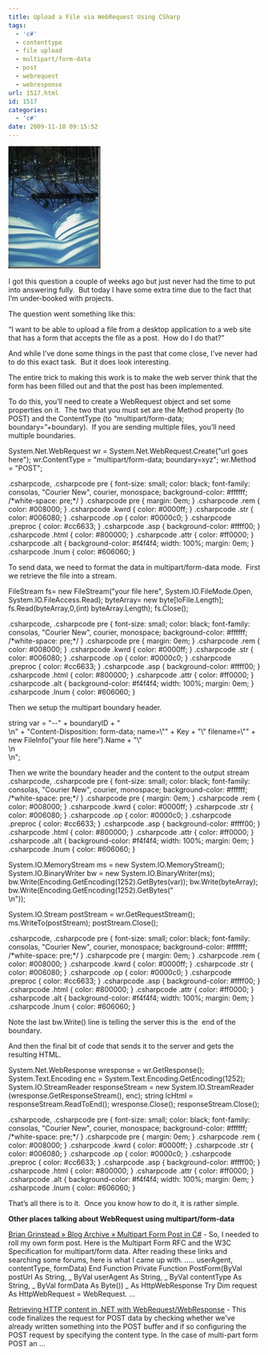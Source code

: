 ```yaml
---
title: Upload a File via WebRequest Using CSharp
tags:
  - 'c#'
  - contenttype
  - file upload
  - multipart/form-data
  - post
  - webrequest
  - webresponse
url: 1517.html
id: 1517
categories:
  - 'c#'
date: 2009-11-10 09:15:52
---
```


![G03A0085](/uploads/2009/11/G03A0085.jpg "G03A0085")

I got this question a couple of weeks ago but just never had the time to put into answering fully.  But today I have some extra time due to the fact that I’m under-booked with projects.

The question went something like this:

“I want to be able to upload a file from a desktop application to a web site that has a form that accepts the file as a post.  How do I do that?”

And while I’ve done some things in the past that come close, I’ve never had to do this exact task.  But it does look interesting.

The entire trick to making this work is to make the web server think that the form has been filled out and that the post has been implemented.

To do this, you’ll need to create a WebRequest object and set some properties on it.  The two that you must set are the Method property (to POST) and the ContentType (to “multipart/form-data; boundary=”+boundary).  If you are sending multiple files, you’ll need multiple boundaries.

System.Net.WebRequest wr = 
    System.Net.WebRequest.Create("url goes here");
wr.ContentType = "multipart/form-data; boundary=xyz";
wr.Method = "POST";

.csharpcode, .csharpcode pre { font-size: small; color: black; font-family: consolas, "Courier New", courier, monospace; background-color: #ffffff; /\*white-space: pre;\*/ } .csharpcode pre { margin: 0em; } .csharpcode .rem { color: #008000; } .csharpcode .kwrd { color: #0000ff; } .csharpcode .str { color: #006080; } .csharpcode .op { color: #0000c0; } .csharpcode .preproc { color: #cc6633; } .csharpcode .asp { background-color: #ffff00; } .csharpcode .html { color: #800000; } .csharpcode .attr { color: #ff0000; } .csharpcode .alt { background-color: #f4f4f4; width: 100%; margin: 0em; } .csharpcode .lnum { color: #606060; }

To send data, we need to format the data in multipart/form-data mode.  First we retrieve the file into a stream.

FileStream fs= new FileStream("your file here",
    System.IO.FileMode.Open, System.IO.FileAccess.Read);
byteArray= new byte\[loFile.Length\];
fs.Read(byteArray,0,(int) byteArray.Length);
fs.Close();

.csharpcode, .csharpcode pre { font-size: small; color: black; font-family: consolas, "Courier New", courier, monospace; background-color: #ffffff; /\*white-space: pre;\*/ } .csharpcode pre { margin: 0em; } .csharpcode .rem { color: #008000; } .csharpcode .kwrd { color: #0000ff; } .csharpcode .str { color: #006080; } .csharpcode .op { color: #0000c0; } .csharpcode .preproc { color: #cc6633; } .csharpcode .asp { background-color: #ffff00; } .csharpcode .html { color: #800000; } .csharpcode .attr { color: #ff0000; } .csharpcode .alt { background-color: #f4f4f4; width: 100%; margin: 0em; } .csharpcode .lnum { color: #606060; }

Then we setup the multipart boundary header.

string var = "--" \+ boundaryID + "\
\\n"  +
     "Content-Disposition: form-data; name=\\"" \+ Key + "\\" filename=\\"" +
      new FileInfo("your file here").Name + "\\"\
\\n\
\\n";

Then we write the boundary header and the content to the output stream .csharpcode, .csharpcode pre { font-size: small; color: black; font-family: consolas, "Courier New", courier, monospace; background-color: #ffffff; /\*white-space: pre;\*/ } .csharpcode pre { margin: 0em; } .csharpcode .rem { color: #008000; } .csharpcode .kwrd { color: #0000ff; } .csharpcode .str { color: #006080; } .csharpcode .op { color: #0000c0; } .csharpcode .preproc { color: #cc6633; } .csharpcode .asp { background-color: #ffff00; } .csharpcode .html { color: #800000; } .csharpcode .attr { color: #ff0000; } .csharpcode .alt { background-color: #f4f4f4; width: 100%; margin: 0em; } .csharpcode .lnum { color: #606060; }

System.IO.MemoryStream ms = new System.IO.MemoryStream();
System.IO.BinaryWriter bw = new System.IO.BinaryWriter(ms);
bw.Write(Encoding.GetEncoding(1252).GetBytes(var));
bw.Write(byteArray);
bw.Write(Encoding.GetEncoding(1252).GetBytes("\
\\n"));

System.IO.Stream postStream = wr.GetRequestStream();
ms.WriteTo(postStream);
postStream.Close();

.csharpcode, .csharpcode pre { font-size: small; color: black; font-family: consolas, "Courier New", courier, monospace; background-color: #ffffff; /\*white-space: pre;\*/ } .csharpcode pre { margin: 0em; } .csharpcode .rem { color: #008000; } .csharpcode .kwrd { color: #0000ff; } .csharpcode .str { color: #006080; } .csharpcode .op { color: #0000c0; } .csharpcode .preproc { color: #cc6633; } .csharpcode .asp { background-color: #ffff00; } .csharpcode .html { color: #800000; } .csharpcode .attr { color: #ff0000; } .csharpcode .alt { background-color: #f4f4f4; width: 100%; margin: 0em; } .csharpcode .lnum { color: #606060; }

Note the last bw.Write() line is telling the server this is the  end of the boundary.

And then the final bit of code that sends it to the server and gets the resulting HTML.

System.Net.WebResponse wresponse = wr.GetResponse();
System.Text.Encoding enc = 
    System.Text.Encoding.GetEncoding(1252);
System.IO.StreamReader responseStream =
    new System.IO.StreamReader
        (wresponse.GetResponseStream(), enc);
string lcHtml = responseStream.ReadToEnd();
wresponse.Close();
responseStream.Close();

.csharpcode, .csharpcode pre { font-size: small; color: black; font-family: consolas, "Courier New", courier, monospace; background-color: #ffffff; /\*white-space: pre;\*/ } .csharpcode pre { margin: 0em; } .csharpcode .rem { color: #008000; } .csharpcode .kwrd { color: #0000ff; } .csharpcode .str { color: #006080; } .csharpcode .op { color: #0000c0; } .csharpcode .preproc { color: #cc6633; } .csharpcode .asp { background-color: #ffff00; } .csharpcode .html { color: #800000; } .csharpcode .attr { color: #ff0000; } .csharpcode .alt { background-color: #f4f4f4; width: 100%; margin: 0em; } .csharpcode .lnum { color: #606060; }

That’s all there is to it.  Once you know how to do it, it is rather simple.

**Other places talking about WebRequest using multipart/form-data**

[Brian Grinstead » Blog Archive » Multipart Form Post in C#](//www.briangrinstead.com/blog/multipart-form-post-in-c) \- So, I needed to roll my own form post. Here is the Multipart Form RFC and the W3C Specification for multipart/form data. After reading these links and searching some forums, here is what I came up with. ..... userAgent, contentType, formData) End Function Private Function PostForm(ByVal postUrl As String, _ ByVal userAgent As String, _ ByVal contentType As String, _ ByVal formData As Byte()) _ As HttpWebResponse Try Dim request As HttpWebRequest = WebRequest. ...

[Retrieving HTTP content in .NET with WebRequest/WebResponse](//www.west-wind.com/presentations/dotnetWebRequest/dotnetWebRequest.htm) \- This code finalizes the request for POST data by checking whether we've already written something into the POST buffer and if so configuring the POST request by specifying the content type. In the case of multi-part form POST an ...
